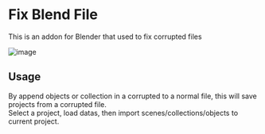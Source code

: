 # Fix Blend File

This is an addon for Blender that used to fix corrupted files

![image](https://github.com/user-attachments/assets/5ebdc618-e331-4790-b4c9-3d55f5f300f1)


## Usage

By append objects or collection in a corrupted to a normal file, this will save projects from a corrupted file.  
Select a project, load datas, then import scenes/collections/objects to current project.
